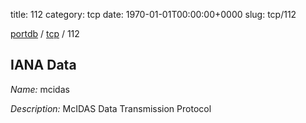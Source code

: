 title: 112
category: tcp
date: 1970-01-01T00:00:00+0000
slug: tcp/112

[portdb](/) / [tcp](/category/tcp.html) / 112


## IANA Data

_Name:_ mcidas

_Description:_ McIDAS Data Transmission Protocol

